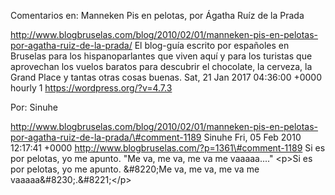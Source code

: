 Comentarios en: Manneken Pis en pelotas, por Ágatha Ruíz de la Prada

http://www.blogbruselas.com/blog/2010/02/01/manneken-pis-en-pelotas-por-agatha-ruiz-de-la-prada/
El blog-guía escrito por españoles en Bruselas para los hispanoparlantes
que viven aquí y para los turistas que aprovechan los vuelos baratos
para descubrir el chocolate, la cerveza, la Grand Place y tantas otras
cosas buenas. Sat, 21 Jan 2017 04:36:00 +0000 hourly 1
https://wordpress.org/?v=4.7.3

Por: Sinuhe

http://www.blogbruselas.com/blog/2010/02/01/manneken-pis-en-pelotas-por-agatha-ruiz-de-la-prada/\#comment-1189
Sinuhe Fri, 05 Feb 2010 12:17:41 +0000
http://www.blogbruselas.com/?p=1361\#comment-1189 Si es por pelotas, yo
me apunto. &quot;Me va, me va, me va me vaaaaa\....&quot; \<p\>Si es por
pelotas, yo me apunto. &\#8220;Me va, me va, me va me
vaaaaa&\#8230;.&\#8221;\</p\>

